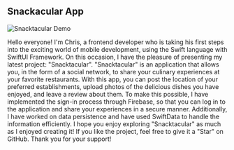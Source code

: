 ## Snackacular App

![Snacktacular Demo](/snacktacular.gif)

Hello everyone! I'm Chris, a frontend developer who is taking his first steps into the exciting world of mobile development, using the Swift language with SwiftUI Framework. On this occasion, I have the pleasure of presenting my latest project: "Snacktacular".
"Snacktacular" is an application that allows you, in the form of a social network, to share your culinary experiences at your favorite restaurants. With this app, you can post the location of your preferred establishments, upload photos of the delicious dishes you have enjoyed, and leave a review about them.
To make this possible, I have implemented the sign-in process through Firebase, so that you can log in to the application and share your experiences in a secure manner. Additionally, I have worked on data persistence and have used SwiftData to handle the information efficiently.
I hope you enjoy exploring "Snacktacular" as much as I enjoyed creating it! If you like the project, feel free to give it a "Star" on GitHub. Thank you for your support!

